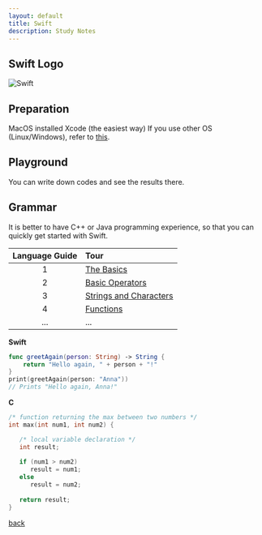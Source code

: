 ```yaml
---
layout: default
title: Swift
description: Study Notes
---
```


## Swift Logo
![Swift](https://developer.apple.com/swift/images/swift-logo.svg)

## Preparation
MacOS installed Xcode (the easiest way)
If you use other OS (Linux/Windows), refer to [this](https://swift.org/getting-started/).

## Playground
You can write down codes and see the results there.

## Grammar
It is better to have C++ or Java programming experience, so that you can quickly get started with Swift.

| Language Guide | Tour |
| :-: | :- |
| 1 | [The Basics](https://docs.swift.org/swift-book/LanguageGuide/TheBasics.html) |
| 2 | [Basic Operators](https://docs.swift.org/swift-book/LanguageGuide/BasicOperators.html) |
| 3 | [Strings and Characters](https://docs.swift.org/swift-book/LanguageGuide/StringsAndCharacters.html) |
| 4 | [Functions](https://docs.swift.org/swift-book/LanguageGuide/Functions.html) |
| ... | ... |

**Swift**
```swift
func greetAgain(person: String) -> String {
    return "Hello again, " + person + "!"
}
print(greetAgain(person: "Anna"))
// Prints "Hello again, Anna!"
```
**C**
```C
/* function returning the max between two numbers */
int max(int num1, int num2) {

   /* local variable declaration */
   int result;
 
   if (num1 > num2)
      result = num1;
   else
      result = num2;
 
   return result; 
}
```

[back](../../)
